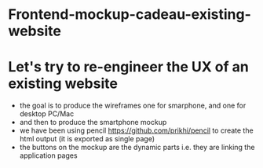 # Frontend-mockup-cadeau-existing-website

Let's try to re-engineer the UX of an existing website
=========================
* the goal is to produce the wireframes one for smarphone, and one for desktop PC/Mac
* and then to produce the smartphone mockup
* we have been using pencil https://github.com/prikhi/pencil to create the html output (it is exported as single page)
* the buttons on the mockup are the dynamic parts i.e. they are linking the application pages
